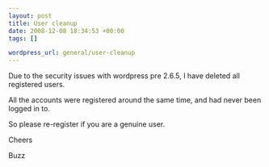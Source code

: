 ```yaml
--- 
layout: post
title: User cleanup
date: 2008-12-08 18:34:53 +00:00
tags: []

wordpress_url: general/user-cleanup
---
```

Due to the security issues with wordpress pre 2.6.5, I have deleted all registered users.

All the accounts were registered around the same time, and had never been logged in to.

So please re-register if you are a genuine user.

Cheers

Buzz
